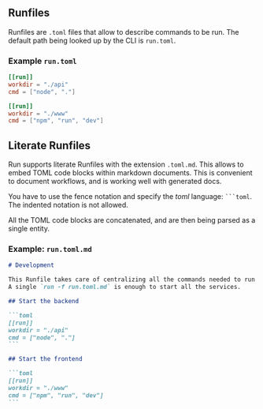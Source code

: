 ## Runfiles

Runfiles are `.toml` files that allow to describe commands to be run. The default path being looked up by the CLI is `run.toml`.

### Example `run.toml`

```toml
[[run]]
workdir = "./api"
cmd = ["node", "."]

[[run]]
workdir = "./www"
cmd = ["npm", "run", "dev"]
```

## Literate Runfiles

Run supports literate Runfiles with the extension `.toml.md`. This allows to embed TOML code blocks within markdown documents. This is convenient to document workflows, and is working well with generated docs.

You have to use the fence notation and specify the _toml_ language: ` ```toml `. The indented notation is not allowed.

All the TOML code blocks are concatenated, and are then being parsed as a single entity.

### Example: `run.toml.md`

````markdown
# Development

This Runfile takes care of centralizing all the commands needed to run our stack.
A single `run -f run.toml.md` is enough to start all the services.

## Start the backend

```toml
[[run]]
workdir = "./api"
cmd = ["node", "."]
```

## Start the frontend

```toml
[[run]]
workdir = "./www"
cmd = ["npm", "run", "dev"]
```
````
